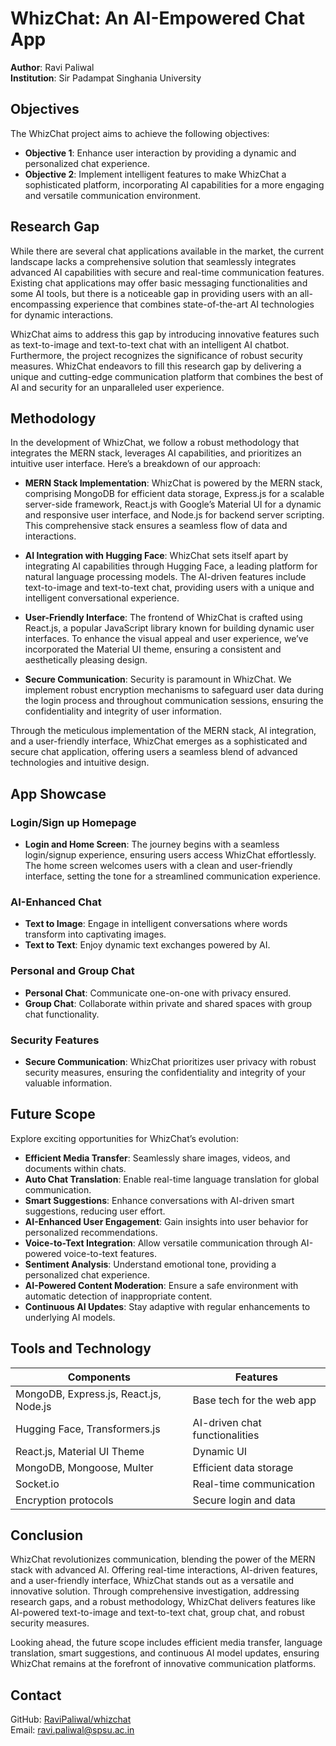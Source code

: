 # WhizChat: An AI-Empowered Chat App

**Author**: Ravi Paliwal  
**Institution**: Sir Padampat Singhania University  

## Objectives
The WhizChat project aims to achieve the following objectives:
- **Objective 1**: Enhance user interaction by providing a dynamic and personalized chat experience.
- **Objective 2**: Implement intelligent features to make WhizChat a sophisticated platform, incorporating AI capabilities for a more engaging and versatile communication environment.

## Research Gap
While there are several chat applications available in the market, the current landscape lacks a comprehensive solution that seamlessly integrates advanced AI capabilities with secure and real-time communication features. Existing chat applications may offer basic messaging functionalities and some AI tools, but there is a noticeable gap in providing users with an all-encompassing experience that combines state-of-the-art AI technologies for dynamic interactions.

WhizChat aims to address this gap by introducing innovative features such as text-to-image and text-to-text chat with an intelligent AI chatbot. Furthermore, the project recognizes the significance of robust security measures. WhizChat endeavors to fill this research gap by delivering a unique and cutting-edge communication platform that combines the best of AI and security for an unparalleled user experience.

## Methodology
In the development of WhizChat, we follow a robust methodology that integrates the MERN stack, leverages AI capabilities, and prioritizes an intuitive user interface. Here’s a breakdown of our approach:

- **MERN Stack Implementation**: WhizChat is powered by the MERN stack, comprising MongoDB for efficient data storage, Express.js for a scalable server-side framework, React.js with Google’s Material UI for a dynamic and responsive user interface, and Node.js for backend server scripting. This comprehensive stack ensures a seamless flow of data and interactions.
  
- **AI Integration with Hugging Face**: WhizChat sets itself apart by integrating AI capabilities through Hugging Face, a leading platform for natural language processing models. The AI-driven features include text-to-image and text-to-text chat, providing users with a unique and intelligent conversational experience.
  
- **User-Friendly Interface**: The frontend of WhizChat is crafted using React.js, a popular JavaScript library known for building dynamic user interfaces. To enhance the visual appeal and user experience, we’ve incorporated the Material UI theme, ensuring a consistent and aesthetically pleasing design.
  
- **Secure Communication**: Security is paramount in WhizChat. We implement robust encryption mechanisms to safeguard user data during the login process and throughout communication sessions, ensuring the confidentiality and integrity of user information.

Through the meticulous implementation of the MERN stack, AI integration, and a user-friendly interface, WhizChat emerges as a sophisticated and secure chat application, offering users a seamless blend of advanced technologies and intuitive design.

## App Showcase

### Login/Sign up Homepage
- **Login and Home Screen**: The journey begins with a seamless login/signup experience, ensuring users access WhizChat effortlessly. The home screen welcomes users with a clean and user-friendly interface, setting the tone for a streamlined communication experience.

### AI-Enhanced Chat
- **Text to Image**: Engage in intelligent conversations where words transform into captivating images.
- **Text to Text**: Enjoy dynamic text exchanges powered by AI.

### Personal and Group Chat
- **Personal Chat**: Communicate one-on-one with privacy ensured.
- **Group Chat**: Collaborate within private and shared spaces with group chat functionality.

### Security Features
- **Secure Communication**: WhizChat prioritizes user privacy with robust security measures, ensuring the confidentiality and integrity of your valuable information.

## Future Scope
Explore exciting opportunities for WhizChat’s evolution:
- **Efficient Media Transfer**: Seamlessly share images, videos, and documents within chats.
- **Auto Chat Translation**: Enable real-time language translation for global communication.
- **Smart Suggestions**: Enhance conversations with AI-driven smart suggestions, reducing user effort.
- **AI-Enhanced User Engagement**: Gain insights into user behavior for personalized recommendations.
- **Voice-to-Text Integration**: Allow versatile communication through AI-powered voice-to-text features.
- **Sentiment Analysis**: Understand emotional tone, providing a personalized chat experience.
- **AI-Powered Content Moderation**: Ensure a safe environment with automatic detection of inappropriate content.
- **Continuous AI Updates**: Stay adaptive with regular enhancements to underlying AI models.

## Tools and Technology

| Components             | Features                            |
|------------------------|-------------------------------------|
| MongoDB, Express.js, React.js, Node.js | Base tech for the web app |
| Hugging Face, Transformers.js | AI-driven chat functionalities |
| React.js, Material UI Theme | Dynamic UI |
| MongoDB, Mongoose, Multer | Efficient data storage |
| Socket.io               | Real-time communication             |
| Encryption protocols    | Secure login and data              |

## Conclusion
WhizChat revolutionizes communication, blending the power of the MERN stack with advanced AI. Offering real-time interactions, AI-driven features, and a user-friendly interface, WhizChat stands out as a versatile and innovative solution. Through comprehensive investigation, addressing research gaps, and a robust methodology, WhizChat delivers features like AI-powered text-to-image and text-to-text chat, group chat, and robust security measures.

Looking ahead, the future scope includes efficient media transfer, language translation, smart suggestions, and continuous AI model updates, ensuring WhizChat remains at the forefront of innovative communication platforms.

## Contact
GitHub: [RaviPaliwal/whizchat](https://github.com/RaviPaliwal/whizchat)  
Email: ravi.paliwal@spsu.ac.in  
